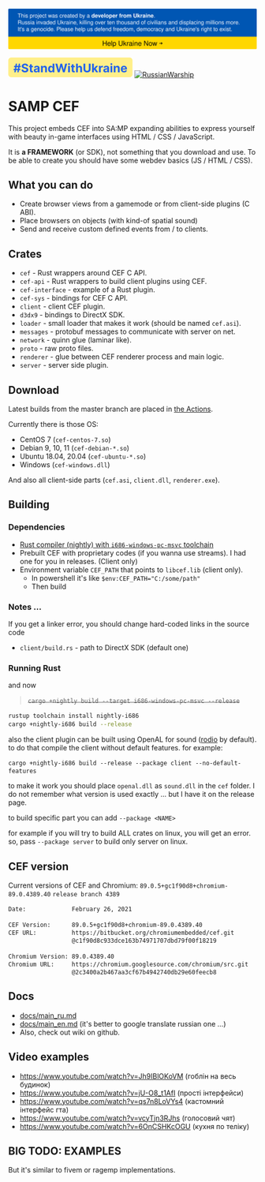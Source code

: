 [![SWUbanner](https://raw.githubusercontent.com/vshymanskyy/StandWithUkraine/main/banner-direct-single.svg)](https://vshymanskyy.github.io/StandWithUkraine)

[![StandWithUkraine](https://raw.githubusercontent.com/vshymanskyy/StandWithUkraine/main/badges/StandWithUkraine.svg)](https://vshymanskyy.github.io/StandWithUkraine) [![RussianWarship](https://raw.githubusercontent.com/vshymanskyy/StandWithUkraine/main/badges/RussianWarship.svg)](https://vshymanskyy.github.io/StandWithUkraine)
# SAMP CEF
This project embeds CEF into SA:MP expanding abilities to express yourself with beauty in-game interfaces using HTML / CSS / JavaScript.

It is **a FRAMEWORK** (or SDK), not something that you download and use. To be able to create you should have some webdev basics (JS / HTML / CSS).

## What you can do
- Create browser views from a gamemode or from client-side plugins (C ABI).
- Place browsers on objects (with kind-of spatial sound)
- Send and receive custom defined events from / to clients.

## Crates
- `cef` - Rust wrappers around CEF C API.
- `cef-api` - Rust wrappers to build client plugins using CEF.
- `cef-interface` - example of a Rust plugin.
- `cef-sys` - bindings for CEF C API.
- `client` - client CEF plugin.
- `d3dx9` - bindings to DirectX SDK.
- `loader` - small loader that makes it work (should be named `cef.asi`).
- `messages` - protobuf messages to communicate with server on net.
- `network` - quinn glue (laminar like).
- `proto` - raw proto files.
- `renderer` - glue between CEF renderer process and main logic.
- `server` - server side plugin.

## Download
Latest builds from the master branch are placed in [the Actions](https://github.com/ZOTTCE/samp-cef/actions).

Currently there is those OS:
- CentOS 7 (`cef-centos-7.so`)
- Debian 9, 10, 11 (`cef-debian-*.so`)
- Ubuntu 18.04, 20.04 (`cef-ubuntu-*.so`)
- Windows (`cef-windows.dll`)

And also all client-side parts (`cef.asi`, `client.dll`, `renderer.exe`).

## Building
### Dependencies
- [Rust compiler (nightly) with `i686-windows-pc-msvc` toolchain](https://rust-lang.org)
- Prebuilt CEF with proprietary codes (if you wanna use streams). I had one for you in releases. (Client only)
- Environment variable `CEF_PATH` that points to `libcef.lib` (client only).
    - In powershell it's like `$env:CEF_PATH="C:/some/path"`
    - Then build

### Notes ...
If you get a linker error, you should change hard-coded links in the source code

- `client/build.rs` - path to DirectX SDK (default one)

### Running Rust
and now
> ~~`cargo +nightly build --target i686-windows-pc-msvc --release`~~

```sh
rustup toolchain install nightly-i686
cargo +nightly-i686 build --release
```

also the client plugin can be built using OpenAL for sound ([rodio](https://crates.io/crates/rodio) by default). to do that compile the client without default features. for example:
```
cargo +nightly-i686 build --release --package client --no-default-features
```
to make it work you should place `openal.dll` as `sound.dll` in the `cef` folder. I do not remember what version is used exactly ... but I have it on the release page.

to build specific part you can add `--package <NAME>`

for example if you will try to build ALL crates on linux, you will get an error. so, pass  `--package server` to build only server on linux.

## CEF version

Current versions of CEF and Chromium:
`89.0.5+gc1f90d8+chromium-89.0.4389.40` `release branch 4389`

```
Date:             February 26, 2021

CEF Version:      89.0.5+gc1f90d8+chromium-89.0.4389.40
CEF URL:          https://bitbucket.org/chromiumembedded/cef.git
                  @c1f90d8c933dce163b74971707dbd79f00f18219

Chromium Version: 89.0.4389.40
Chromium URL:     https://chromium.googlesource.com/chromium/src.git
                  @2c3400a2b467aa3cf67b4942740db29e60feecb8
```
## Docs
- [docs/main_ru.md](/docs/main_ru.md)
- [docs/main_en.md](/docs/main_en.md) (it's better to google translate russian one ...)
- Also, check out wiki on github.

## Video examples
- https://www.youtube.com/watch?v=Jh9IBlOKoVM (гоблін на весь будинок)
- https://www.youtube.com/watch?v=jU-O8_t1AfI (прості інтерфейси)
- https://www.youtube.com/watch?v=qs7n8LoVYs4 (кастомний інтерфейс гта)
- https://www.youtube.com/watch?v=vcyTjn3RJhs (голосовий чят)
- https://www.youtube.com/watch?v=6OnCSHKcOGU (кухня по телiку)

## BIG TODO: EXAMPLES
But it's similar to fivem or ragemp implementations.
